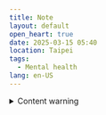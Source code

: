 ```yaml
---
title: Note
layout: default
open_heart: true
date: 2025-03-15 05:40
location: Taipei
tags: 
  - Mental health
lang: en-US
---
```


<details><summary>Content warning</summary>

Let the record reflect that I really didn’t try to kill myself last night, but I almost (?) died--I was brought to the hospital while I was passed out. Having this experience, maybe next time I will think twice before calling an ambulance.

Anyways, I was at the ER because I had a fever of 40+° Celsius and shook uncontrollably for hours.

It seems like not taking this SNRI could kill me, but taking them could kill me too. Win win?

</details>
